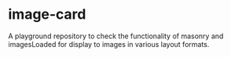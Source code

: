 # image-card
A playground repository to check the functionality of masonry and imagesLoaded for display to images in various layout formats.
